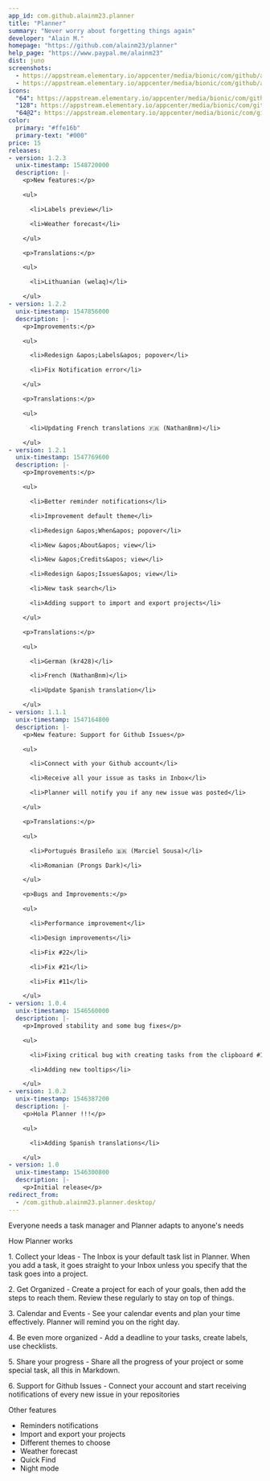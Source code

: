 ```yaml
---
app_id: com.github.alainm23.planner
title: "Planner"
summary: "Never worry about forgetting things again"
developer: "Alain M."
homepage: "https://github.com/alainm23/planner"
help_page: "https://www.paypal.me/alainm23"
dist: juno
screenshots:
  - https://appstream.elementary.io/appcenter/media/bionic/com/github/alainm23.planner/4356BABD0E079E5EF40257AC6A6B4F31/screenshots/image-1_orig.png
  - https://appstream.elementary.io/appcenter/media/bionic/com/github/alainm23.planner/4356BABD0E079E5EF40257AC6A6B4F31/screenshots/image-2_orig.png
icons:
  "64": https://appstream.elementary.io/appcenter/media/bionic/com/github/alainm23.planner/4356BABD0E079E5EF40257AC6A6B4F31/icons/64x64/com.github.alainm23.planner_com.github.alainm23.planner.png
  "128": https://appstream.elementary.io/appcenter/media/bionic/com/github/alainm23.planner/4356BABD0E079E5EF40257AC6A6B4F31/icons/128x128/com.github.alainm23.planner_com.github.alainm23.planner.png
  "64@2": https://appstream.elementary.io/appcenter/media/bionic/com/github/alainm23.planner/4356BABD0E079E5EF40257AC6A6B4F31/icons/64x64@2/com.github.alainm23.planner_com.github.alainm23.planner.png
color:
  primary: "#ffe16b"
  primary-text: "#000"
price: 15
releases:
- version: 1.2.3
  unix-timestamp: 1548720000
  description: |-
    <p>New features:</p>

    <ul>

      <li>Labels preview</li>

      <li>Weather forecast</li>

    </ul>

    <p>Translations:</p>

    <ul>

      <li>Lithuanian (welaq)</li>

    </ul>
- version: 1.2.2
  unix-timestamp: 1547856000
  description: |-
    <p>Improvements:</p>

    <ul>

      <li>Redesign &apos;Labels&apos; popover</li>

      <li>Fix Notification error</li>

    </ul>

    <p>Translations:</p>

    <ul>

      <li>Updating French translations 🇫🇷 (NathanBnm)</li>

    </ul>
- version: 1.2.1
  unix-timestamp: 1547769600
  description: |-
    <p>Improvements:</p>

    <ul>

      <li>Better reminder notifications</li>

      <li>Improvement default theme</li>

      <li>Redesign &apos;When&apos; popover</li>

      <li>New &apos;About&apos; view</li>

      <li>New &apos;Credits&apos; view</li>

      <li>Redesign &apos;Issues&apos; view</li>

      <li>New task search</li>

      <li>Adding support to import and export projects</li>

    </ul>

    <p>Translations:</p>

    <ul>

      <li>German (kr428)</li>

      <li>French (NathanBnm)</li>

      <li>Update Spanish translation</li>

    </ul>
- version: 1.1.1
  unix-timestamp: 1547164800
  description: |-
    <p>New feature: Support for Github Issues</p>

    <ul>

      <li>Connect with your Github account</li>

      <li>Receive all your issue as tasks in Inbox</li>

      <li>Planner will notify you if any new issue was posted</li>

    </ul>

    <p>Translations:</p>

    <ul>

      <li>Portugués Brasileño 🇧🇷 (Marciel Sousa)</li>

      <li>Romanian (Prongs Dark)</li>

    </ul>

    <p>Bugs and Improvements:</p>

    <ul>

      <li>Performance improvement</li>

      <li>Design improvements</li>

      <li>Fix #22</li>

      <li>Fix #21</li>

      <li>Fix #11</li>

    </ul>
- version: 1.0.4
  unix-timestamp: 1546560000
  description: |-
    <p>Improved stability and some bug fixes</p>

    <ul>

      <li>Fixing critical bug with creating tasks from the clipboard #19</li>

      <li>Adding new tooltips</li>

    </ul>
- version: 1.0.2
  unix-timestamp: 1546387200
  description: |-
    <p>Hola Planner !!!</p>

    <ul>

      <li>Adding Spanish translations</li>

    </ul>
- version: 1.0
  unix-timestamp: 1546300800
  description: |-
    <p>Initial release</p>
redirect_from:
  - /com.github.alainm23.planner.desktop/
---
```


<p>Everyone needs a task manager and Planner adapts to anyone&apos;s needs</p>
<p>How Planner works</p>
<p>1. Collect your Ideas - The Inbox is your default task list in Planner. When you add a task, it goes straight to your Inbox unless you specify that the task goes into a project.</p>
<p>2. Get Organized - Create a project for each of your goals, then add the steps to reach them. Review these regularly to stay on top of things.</p>
<p>3. Calendar and Events - See your calendar events and plan your time effectively. Planner will remind you on the right day.</p>
<p>4. Be even more organized - Add a deadline to your tasks, create labels, use checklists.</p>
<p>5. Share your progress - Share all the progress of your project or some special task, all this in Markdown.</p>
<p>6. Support for Github Issues - Connect your account and start receiving notifications of every new issue in your repositories</p>
<p>Other features</p>
<ul>
  <li>Reminders notifications</li>
  <li>Import and export your projects</li>
  <li>Different themes to choose</li>
  <li>Weather forecast</li>
  <li>Quick Find</li>
  <li>Night mode</li>
</ul>